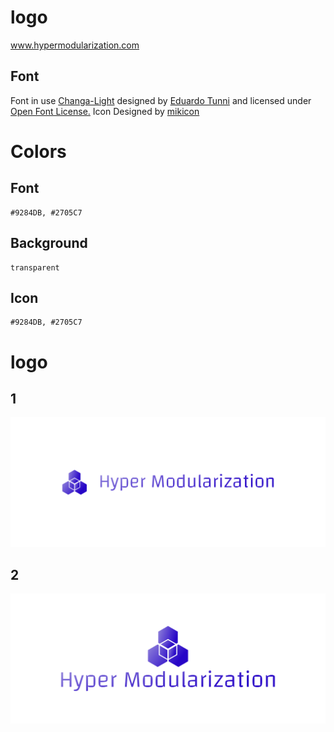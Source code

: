 # logo
www.hypermodularization.com




## Font

Font in use <a target="_blank" href="https://www.fontsquirrel.com/fonts/changa">Changa-Light</a> designed by
<a target="_blank" href="http://www.tipo.net.ar/">Eduardo Tunni</a>
and licensed under
<a target="_blank" href="http://scripts.sil.org/cms/scripts/page.php?site_id=nrsi&amp;id=OFL_web">Open Font License.</a>
  Icon Designed by
  <a target="_blank" href="https://thenounproject.com/mikicon">mikicon</a>
  
  
  
# Colors   

## Font
  
    #9284DB, #2705C7

## Background
    
    transparent

## Icon

    #9284DB, #2705C7


# logo


## 1
![1/cover.png](1/cover.png)

## 2
![2/cover.png](2/cover.png)
          
